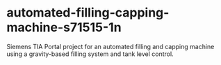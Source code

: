 # automated-filling-capping-machine-s71515-1n
Siemens TIA Portal project for an automated filling and capping machine using a gravity-based filling system and tank level control.
